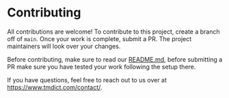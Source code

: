 # Contributing

All contributions are welcome! To contribute to this project, create a branch off of 
`main`. Once your work is complete, submit a PR. The project maintainers will look over your changes.

Before contributing, make sure to read our [README.md](README.md), before submitting a PR make 
sure you have tested your work following the setup there.

If you have questions, feel free to reach out to us over at https://www.tmdict.com/contact/.
